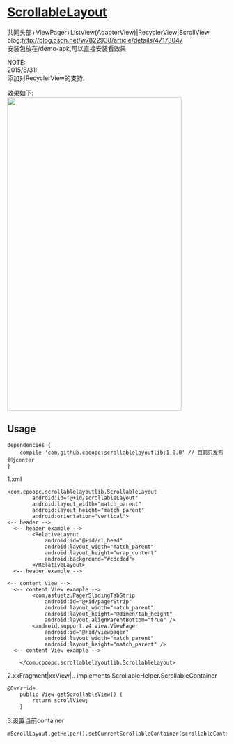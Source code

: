# [ScrollableLayout](https://github.com/cpoopc/ScrollableLayout)
共同头部+ViewPager+ListView(AdapterView)|RecyclerView|ScrollView    
blog:http://blog.csdn.net/w7822938/article/details/47173047  
安装包放在/demo-apk,可以直接安装看效果

NOTE:  
2015/8/31:  
添加对RecyclerView的支持.  

效果如下:  
<img width="400" height="720" src="https://github.com/cpoopc/ScrollableLayout/blob/master/image/preview.gif" />

## Usage
```
dependencies {
	compile 'com.github.cpoopc:scrollablelayoutlib:1.0.0' // 目前只发布到jcenter
}
```

1.xml
```
<com.cpoopc.scrollablelayoutlib.ScrollableLayout
        android:id="@+id/scrollableLayout"
        android:layout_width="match_parent"
        android:layout_height="match_parent"
        android:orientation="vertical">
<-- header -->
  <-- header example -->
        <RelativeLayout
            android:id="@+id/rl_head"
            android:layout_width="match_parent"
            android:layout_height="wrap_content"
            android:background="#cdcdcd">
        </RelativeLayout>
  <-- header example -->

<-- content View -->
  <-- content View example -->
        <com.astuetz.PagerSlidingTabStrip
            android:id="@+id/pagerStrip"
            android:layout_width="match_parent"
            android:layout_height="@dimen/tab_height"
            android:layout_alignParentBottom="true" />
        <android.support.v4.view.ViewPager
            android:id="@+id/viewpager"
            android:layout_width="match_parent"
            android:layout_height="match_parent" />
  <-- content View example -->

    </com.cpoopc.scrollablelayoutlib.ScrollableLayout>
  ```
2.xxFragment|xxView|.. implements ScrollableHelper.ScrollableContainer
```
@Override
    public View getScrollableView() {
        return scrollView;
    }
```
3.设置当前container
```
mScrollLayout.getHelper().setCurrentScrollableContainer(scrollableContainer)
```
